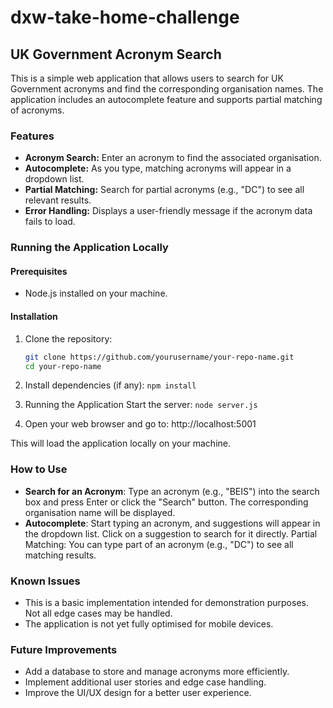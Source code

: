 # dxw-take-home-challenge

## UK Government Acronym Search

This is a simple web application that allows users to search for UK Government acronyms and find the corresponding organisation names. The application includes an autocomplete feature and supports partial matching of acronyms.

### Features

- **Acronym Search:** Enter an acronym to find the associated organisation.
- **Autocomplete:** As you type, matching acronyms will appear in a dropdown list.
- **Partial Matching:** Search for partial acronyms (e.g., "DC") to see all relevant results.
- **Error Handling:** Displays a user-friendly message if the acronym data fails to load.

### Running the Application Locally

#### Prerequisites

- Node.js installed on your machine.

#### Installation

1. Clone the repository:
   ```sh
   git clone https://github.com/yourusername/your-repo-name.git
   cd your-repo-name


2. Install dependencies (if any):
```npm install```

3. Running the Application
Start the server:
```node server.js```

4. Open your web browser and go to:
http://localhost:5001

This will load the application locally on your machine.

### How to Use
- **Search for an Acronym**: Type an acronym (e.g., "BEIS") into the search box and press Enter or click the "Search" button. The corresponding organisation name will be displayed.
- **Autocomplete**: Start typing an acronym, and suggestions will appear in the dropdown list. Click on a suggestion to search for it directly.
Partial Matching: You can type part of an acronym (e.g., "DC") to see all matching results.

### Known Issues
- This is a basic implementation intended for demonstration purposes. Not all edge cases may be handled.
- The application is not yet fully optimised for mobile devices.

### Future Improvements
- Add a database to store and manage acronyms more efficiently.
- Implement additional user stories and edge case handling.
- Improve the UI/UX design for a better user experience.



